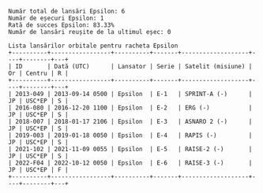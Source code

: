     Număr total de lansări Epsilon: 6
    Număr de eșecuri Epsilon: 1
    Rată de succes Epsilon: 83.33%
    Număr de lansări reușite de la ultimul eșec: 0
    
    Lista lansărilor orbitale pentru racheta Epsilon
    +----------+-----------------+----------+-------+-------------------+----+--------+---+
    | ID       | Dată (UTC)      | Lansator | Serie | Satelit (misiune) | Or | Centru | R |
    +----------+-----------------+----------+-------+-------------------+----+--------+---+
    | 2013-049 | 2013-09-14 0500 | Epsilon  | E-1   | SPRINT-A (-)      | JP | USC*EP | S |
    | 2016-080 | 2016-12-20 1100 | Epsilon  | E-2   | ERG (-)           | JP | USC*EP | S |
    | 2018-007 | 2018-01-17 2106 | Epsilon  | E-3   | ASNARO 2 (-)      | JP | USC*EP | S |
    | 2019-003 | 2019-01-18 0050 | Epsilon  | E-4   | RAPIS (-)         | JP | USC*EP | S |
    | 2021-102 | 2021-11-09 0055 | Epsilon  | E-5   | RAISE-2 (-)       | JP | USC*EP | S |
    | 2022-F04 | 2022-10-12 0050 | Epsilon  | E-6   | RAISE-3 (-)       | JP | USC*EP | F |
    +----------+-----------------+----------+-------+-------------------+----+--------+---+
    
    
